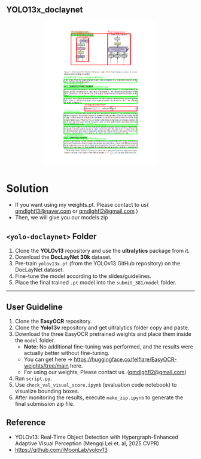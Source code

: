 ## YOLO13x_doclaynet 

<p align="center">
  <img src="TEST.png" alt="YOLO13x_doclaynet 결과" width="300"/>
</p>

# Solution


- If you want using my weights.pt. Please contact to us( qmdlghfl3@naver.com or qmdlghfl2@gmail.com )
- Then, we will give you our models.zip

## `<yolo-doclaynet>` Folder

1. Clone the **YOLOv13** repository and use the **ultralytics** package from it.
2. Download the **DocLayNet 30k** dataset.
3. Pre-train `yolov13x.pt` (from the YOLOv13 GitHub repository) on the DocLayNet dataset.
4. Fine-tune the model according to the slides/guidelines.
5. Place the final trained `.pt` model into the `submit_381/model` folder.

---
## User Guideline

1. Clone the **EasyOCR** repository.
2. Clone the **Yolo13v** repository and get ultralytics folder copy and paste.
3. Download the three EasyOCR pretrained weights and place them inside the `model` folder.
   - **Note:** No additional fine-tuning was performed, and the results were actually better without fine-tuning.
   - You can get here -> https://huggingface.co/felflare/EasyOCR-weights/tree/main here.
   - For using our weights, Please contact us. (qmdlghfl2@gmail.com)
4. Run `script.py`.
5. Use `check_val_visual_score.ipynb` (evaluation code notebook) to visualize bounding boxes.
6. After monitoring the results, execute `make_zip.ipynb` to generate the final submission zip file.


## Reference 

- YOLOv13: Real-Time Object Detection with Hypergraph-Enhanced Adaptive Visual Perception (Mengqi Lei et. al, 2025 CVPR)
- https://github.com/iMoonLab/yolov13
